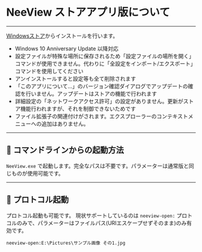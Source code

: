 # NeeView ストアアプリ版について

----

[Windowsストア](https://www.microsoft.com/store/apps/9p24z53hc1jr)からインストールを行います。  

* Windows 10 Anniversary Update 以降対応
* 設定ファイルが特殊な場所に保存されるため「設定ファイルの場所を開く」コマンドが使用できません。代わりに「全設定をインポート/エクスポート」コマンドを使用してください
* アンインストールすると設定等も全て削除されます
* 「このアプリについて...」のバージョン確認ダイアログでアップデートの確認を行いません。アップデートはストアの機能で行われます
* 詳細設定の「ネットワークアクセス許可」の設定がありません。更新がストア機能行われますが、それを制御できないためです
* ファイル拡張子の関連付けがされます。エクスプローラーのコンテキストメニューへの追加はありません。

----

## :pushpin: コマンドラインからの起動方法

`NeeView.exe` で起動します。完全なパスは不要です。パラメーターは通常版と同じものが使用可能です。


----

## :pushpin: プロトコル起動

プロトコル起動も可能です。
現状サポートしているのは `neeview-open:` プロトコルのみで、パラメーターはファイルパス(URIエスケープせずそのまま)のみ有効です。

    neeview-open:E:\Pictures\サンプル画像 その1.jpg